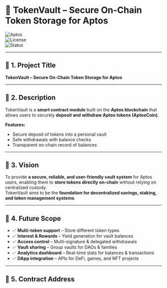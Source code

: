 # 🔐 TokenVault – Secure On-Chain Token Storage for Aptos

![Aptos](https://img.shields.io/badge/Aptos-Move-blue?style=flat&logo=aptos)  
![License](https://img.shields.io/badge/License-MIT-green)  
![Status](https://img.shields.io/badge/Status-Active-success)

---

## 📌 1. Project Title
**TokenVault – Secure On-Chain Token Storage for Aptos**

---

## 📜 2. Description
TokenVault is a **smart contract module** built on the **Aptos blockchain** that allows users to securely **deposit and withdraw Aptos tokens (AptosCoin)**.  

**Features:**
- Secure deposit of tokens into a personal vault  
- Safe withdrawals with balance checks  
- Transparent on-chain record of balances  

---

## 🎯 3. Vision
To provide **a secure, reliable, and user-friendly vault system** for Aptos users, enabling them to **store tokens directly on-chain** without relying on centralized custody.  
TokenVault aims to be the **foundation for decentralized savings, staking, and token management systems**.

---

## 🚀 4. Future Scope
- ✅ **Multi-token support** – Store different token types  
- ✅ **Interest & Rewards** – Yield generation for vault balances  
- ✅ **Access control** – Multi-signature & delegated withdrawals  
- ✅ **Vault sharing** – Group vaults for DAOs & families  
- ✅ **Analytics dashboard** – Real-time stats for balances & transactions  
- ✅ **DApp integration** – APIs for DeFi, games, and NFT projects  

---

## 📍 5. Contract Address
